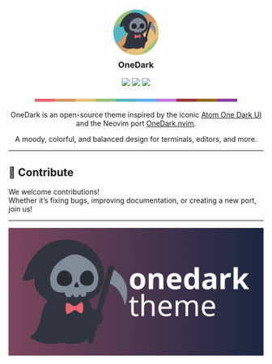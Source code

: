 <h3 align="center">
    <img src="https://raw.githubusercontent.com/onedarktheme/onedark/master/assets/logos/onedark-logo-1544x1544.png" width="100" alt="onedark logo"/></br>
    OneDark
</h3>

<p align="center">
    <a href="https://github.com/onedarktheme/onedark/stargazers"><img src="https://img.shields.io/github/stars/onedarktheme/onedark?colorA=282c34&colorB=c678dd&style=for-the-badge"></a>
    <a href="https://github.com/onedarktheme/onedark/issues"><img src="https://img.shields.io/github/issues/onedarktheme/onedark?colorA=282c34&colorB=d19a66&style=for-the-badge"></a>
    <a href="https://github.com/onedarktheme/onedark/contributors"><img src="https://img.shields.io/github/contributors/onedarktheme/onedark?colorA=282c34&colorB=98c379&style=for-the-badge"></a>
</p>

<p align="center">
    <img src="https://raw.githubusercontent.com/onedarktheme/onedark/master/assets/palette/dark.png" width="400" />
</p>
<p align="center">
    OneDark is an open-source theme inspired by the iconic 
    <a href="https://github.com/atom/atom/tree/master/packages/one-dark-ui">Atom One Dark UI</a> 
    and the Neovim port 
    <a href="https://github.com/navarasu/onedark.nvim">OneDark.nvim</a>.
</p>

<p align="center">
    A moody, colorful, and balanced design for terminals, editors, and more.
</p>

---

## 🙌 Contribute

We welcome contributions!  
Whether it’s fixing bugs, improving documentation, or creating a new port, join us!

---
<img src="https://raw.githubusercontent.com/onedarktheme/onedark/master/assets/banners/onedark-social-preview-1280x640.png" alt="onedark social preview" />
